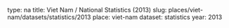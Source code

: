 type: na
title: Viet Nam / National Statistics (2013)
slug: places/viet-nam/datasets/statistics/2013
place: viet-nam
dataset: statistics
year: 2013
